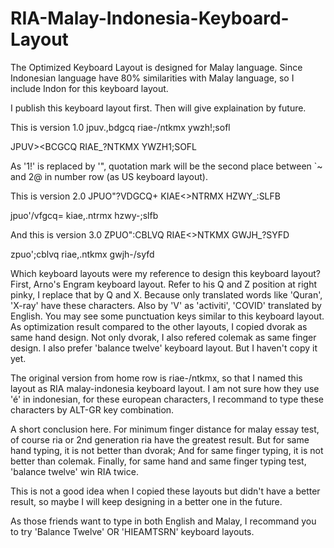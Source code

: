 # RIA-Malay-Indonesia-Keyboard-Layout
The Optimized Keyboard Layout is designed for Malay language. Since Indonesian language have 80% similarities with Malay language, so I include Indon for this keyboard layout.

I publish this keyboard layout first. Then will give explaination by future.

This is version 1.0
jpuv.,bdgcq
riae-/ntkmx
ywzh!;sofl

JPUV><BCGCQ
RIAE_?NTKMX
YWZH1;SOFL
           
As '1!' is replaced by '", quotation mark will be the second place between `~ and 2@ in number row (as US keyboard layout).
  
This is version 2.0
JPUO"?VDGCQ+
KIAE<>NTRMX
HZWY_:SLFB

jpuo'/vfgcq=
kiae,.ntrmx
hzwy-;slfb
           
And this is version 3.0
ZPUO":CBLVQ
RIAE<>NTKMX
GWJH_?SYFD
  
zpuo';cblvq
riae,.ntkmx
gwjh-/syfd  

Which keyboard layouts were my reference to design this keyboard layout? First, Arno's Engram keyboard layout. Refer to his Q and Z position at right pinky, I replace that by Q and X. Because only translated words like 'Quran', 'X-ray' have these characters. Also by 'V' as 'activiti', 'COVID' translated by English. You may see some punctuation keys similar to this keyboard layout.
As optimization result compared to the other layouts, I copied dvorak as same hand design. Not only dvorak, I also refered colemak as same finger design.
I also prefer 'balance twelve' keyboard layout. But I haven't copy it yet.

The original version from home row is riae-/ntkmx, so that I named this layout as RIA malay-indonesia keyboard layout.
I am not sure how they use 'é' in indonesian, for these european characters, I recommand to type these characters by ALT-GR key combination.

A short conclusion here. For minimum finger distance for malay essay test, of course ria or 2nd generation ria have the greatest result. 
But for same hand typing, it is not better than dvorak; And for same finger typing, it is not better than colemak. Finally, for same hand and same finger typing test, 'balance twelve' win RIA twice.

This is not a good idea when I copied these layouts but didn't have a better result, so maybe I will keep designing in a better one in the future.

As those friends want to type in both English and Malay, I recommand you to try 'Balance Twelve' OR 'HIEAMTSRN' keyboard layouts.
